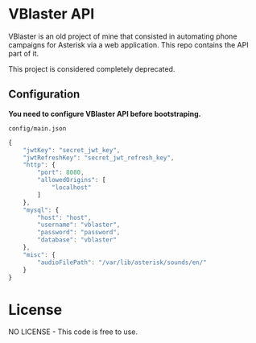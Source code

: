 # VBlaster API

VBlaster is an old project of mine that consisted in automating phone campaigns for Asterisk via a web application.
This repo contains the API part of it.

This project is considered completely deprecated.

## Configuration

**You need to configure VBlaster API before bootstraping.**

`config/main.json`

```js
{
	"jwtKey": "secret_jwt_key",
	"jwtRefreshKey": "secret_jwt_refresh_key",
	"http": {
		"port": 8080,
		"allowedOrigins": [
			"localhost"
		]
	},
	"mysql": {
		"host": "host",
		"username": "vblaster",
		"password": "password",
		"database": "vblaster"
	},
	"misc": {
		"audioFilePath": "/var/lib/asterisk/sounds/en/"
	}
}
```

# License

NO LICENSE - This code is free to use.
